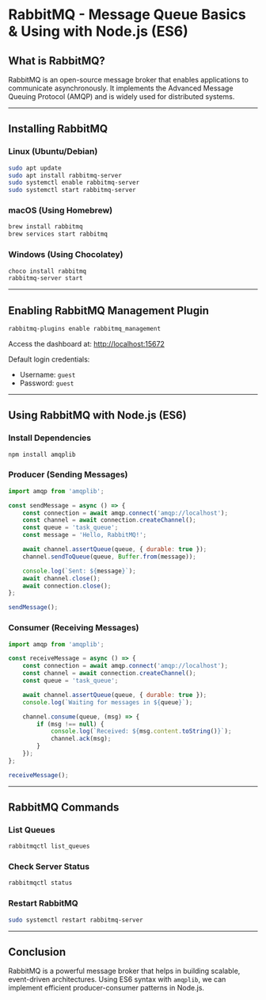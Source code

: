 # RabbitMQ - Message Queue Basics & Using with Node.js (ES6)

## What is RabbitMQ?
RabbitMQ is an open-source message broker that enables applications to communicate asynchronously. It implements the Advanced Message Queuing Protocol (AMQP) and is widely used for distributed systems.

---

## Installing RabbitMQ

### Linux (Ubuntu/Debian)
```sh
sudo apt update
sudo apt install rabbitmq-server
sudo systemctl enable rabbitmq-server
sudo systemctl start rabbitmq-server
```

### macOS (Using Homebrew)
```sh
brew install rabbitmq
brew services start rabbitmq
```

### Windows (Using Chocolatey)
```sh
choco install rabbitmq
rabbitmq-server start
```

---

## Enabling RabbitMQ Management Plugin
```sh
rabbitmq-plugins enable rabbitmq_management
```

Access the dashboard at: [http://localhost:15672](http://localhost:15672)

Default login credentials:
- Username: `guest`
- Password: `guest`

---

## Using RabbitMQ with Node.js (ES6)

### Install Dependencies
```sh
npm install amqplib
```

### Producer (Sending Messages)
```js
import amqp from 'amqplib';

const sendMessage = async () => {
    const connection = await amqp.connect('amqp://localhost');
    const channel = await connection.createChannel();
    const queue = 'task_queue';
    const message = 'Hello, RabbitMQ!';

    await channel.assertQueue(queue, { durable: true });
    channel.sendToQueue(queue, Buffer.from(message));

    console.log(`Sent: ${message}`);
    await channel.close();
    await connection.close();
};

sendMessage();
```

### Consumer (Receiving Messages)
```js
import amqp from 'amqplib';

const receiveMessage = async () => {
    const connection = await amqp.connect('amqp://localhost');
    const channel = await connection.createChannel();
    const queue = 'task_queue';

    await channel.assertQueue(queue, { durable: true });
    console.log(`Waiting for messages in ${queue}`);

    channel.consume(queue, (msg) => {
        if (msg !== null) {
            console.log(`Received: ${msg.content.toString()}`);
            channel.ack(msg);
        }
    });
};

receiveMessage();
```

---

## RabbitMQ Commands

### List Queues
```sh
rabbitmqctl list_queues
```

### Check Server Status
```sh
rabbitmqctl status
```

### Restart RabbitMQ
```sh
sudo systemctl restart rabbitmq-server
```

---

## Conclusion
RabbitMQ is a powerful message broker that helps in building scalable, event-driven architectures. Using ES6 syntax with `amqplib`, we can implement efficient producer-consumer patterns in Node.js.


